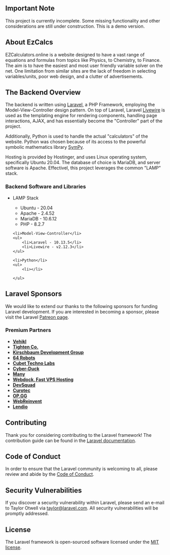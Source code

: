 ## Important Note

This project is currently incomplete. Some missing functionality and other considerations are still under construction. This is a demo version.

## About EzCalcs

EZCalculators.online is a website designed to have a vast range of equations and formulas from topics like Physics, to Chemistry, to Finance. The aim is to have the easiest and most user friendly variable solver on the net. One limitation from similar sites are the lack of freedom in selecting variables/units, poor web design, and a clutter of advertisements. 

## The Backend Overview

The backend is written using [Laravel](https://laravel.com/docs/10.x/readme), a PHP Framework, employing the Model-View-Controller design pattern. On top of Laravel, Laravel [Livewire](https://laravel-livewire.com/docs/2.x/events) is used as the templating engine for rendering components, handling page interactions, AJAX, and has essentially become the "Controller" part of the project. 

Additionally, Python is used to handle the actual "calculators" of the website. Python was chosen because of its access to the powerful symbolic mathematics library [SymPy](https://www.sympy.org/en/index.html). 

Hosting is provided by Hostinger, and uses Linux operating system, specifically Ubuntu 20.04. The database of choice is MariaDB, and server software is Apache. Effectivel, this project leverages the common "LAMP" stack. 

### Backend Software and Libraries

<ul>
    <li>LAMP Stack</li>
    <ul>
        <li>Ubuntu - 20.04</li>
        <li>Apache - 2.4.52</li>
        <li>MariaDB - 10.6.12</li>
        <li>PHP - 8.2.7</li>
    </ul>

    <li>Model-View-Controller</li>
    <ul> 
        <li>Laravel - 10.13.5</li>
        <li>Livewire - v2.12.3</li>
    </ul>

    <li>Python</li>
    <ul>
        <li></li>
    
    </ul>
</ul>



## Laravel Sponsors

We would like to extend our thanks to the following sponsors for funding Laravel development. If you are interested in becoming a sponsor, please visit the Laravel [Patreon page](https://patreon.com/taylorotwell).

### Premium Partners

- **[Vehikl](https://vehikl.com/)**
- **[Tighten Co.](https://tighten.co)**
- **[Kirschbaum Development Group](https://kirschbaumdevelopment.com)**
- **[64 Robots](https://64robots.com)**
- **[Cubet Techno Labs](https://cubettech.com)**
- **[Cyber-Duck](https://cyber-duck.co.uk)**
- **[Many](https://www.many.co.uk)**
- **[Webdock, Fast VPS Hosting](https://www.webdock.io/en)**
- **[DevSquad](https://devsquad.com)**
- **[Curotec](https://www.curotec.com/services/technologies/laravel/)**
- **[OP.GG](https://op.gg)**
- **[WebReinvent](https://webreinvent.com/?utm_source=laravel&utm_medium=github&utm_campaign=patreon-sponsors)**
- **[Lendio](https://lendio.com)**

## Contributing

Thank you for considering contributing to the Laravel framework! The contribution guide can be found in the [Laravel documentation](https://laravel.com/docs/contributions).

## Code of Conduct

In order to ensure that the Laravel community is welcoming to all, please review and abide by the [Code of Conduct](https://laravel.com/docs/contributions#code-of-conduct).

## Security Vulnerabilities

If you discover a security vulnerability within Laravel, please send an e-mail to Taylor Otwell via [taylor@laravel.com](mailto:taylor@laravel.com). All security vulnerabilities will be promptly addressed.

## License

The Laravel framework is open-sourced software licensed under the [MIT license](https://opensource.org/licenses/MIT).

